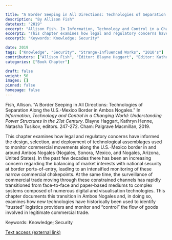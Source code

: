 ```yaml
---

title: "A Border Seeping in All Directions: Technologies of Separation Along the U.S.-Mexico Border in Ambos Nogales"
description: "By Allison Fish"
datetext: "2019"
excerpt: "Allison Fish. In Information, Technology and Control in a Changing World: Understanding Power Structures in the 21st Century. Blayne Haggart, Kathryn Henne, Natasha Tusikov, editors. 247-272. Cham: Palgrave Macmillan, 2019."
excerpt2: "This chapter examines how legal and regulatory concerns have informed the design, selection, and deployment of technological assemblages used to monitor commercial movements along the U.S.-Mexico border in and around Ambos Nogales (Nogales, Sonora, Mexico, and Nogales, Arizona, United States). In the past few decades there has been an increasing concern regarding the balancing of market interests with national security at border ports-of-entry, leading to an intensified monitoring of these narrow commercial chokepoints. At the same time, the surveillance of commercial trade moving through these constrained channels has rapidly transitioned from face-to-face and paper-based mediums to complex systems composed of numerous digital and visualisation technologies. This chapter documents this transition in Ambos Nogales and, in doing so, examines how new technologies have historically been used to identify “trusted” logistics providers and monitor and “control” the flow of goods involved in legitimate commercial trade."
excerpt3: "Keywords: Knowledge; Security"

date: 2019
tags: ["Knowledge", "Security", "Strange-Influenced Works", "2010's"]
contributors: ["Allison Fish", "Editor: Blayne Haggart", "Editor: Kathryn Henne", "Editor: Natasha Tusikov"]
categories: ["Book Chapter"]

draft: false
weight: 50
images: []
pinned: false
homepage: false
---
```


Fish, Allison. "A Border Seeping in All Directions: Technologies of Separation Along the U.S.-Mexico Border in Ambos Nogales." In *Information, Technology and Control in a Changing World: Understanding Power Structures in the 21st Century*. Blayne Haggart, Kathryn Henne, Natasha Tusikov, editors.  247-272. Cham: Palgrave Macmillan, 2019.

This chapter examines how legal and regulatory concerns have informed the design, selection, and deployment of technological assemblages used to monitor commercial movements along the U.S.-Mexico border in and around Ambos Nogales (Nogales, Sonora, Mexico, and Nogales, Arizona, United States). In the past few decades there has been an increasing concern regarding the balancing of market interests with national security at border ports-of-entry, leading to an intensified monitoring of these narrow commercial chokepoints. At the same time, the surveillance of commercial trade moving through these constrained channels has rapidly transitioned from face-to-face and paper-based mediums to complex systems composed of numerous digital and visualisation technologies. This chapter documents this transition in Ambos Nogales and, in doing so, examines how new technologies have historically been used to identify “trusted” logistics providers and monitor and “control” the flow of goods involved in legitimate commercial trade.

Keywords: Knowledge; Security

[Text access (external link)](https://www.worldcat.org/title/1111084507)
